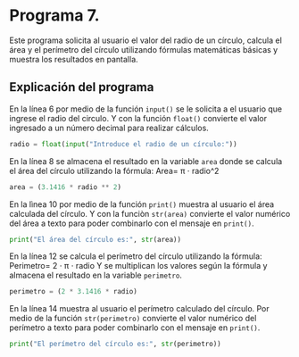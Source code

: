 # Programa 7. 
Este programa solicita al usuario el valor del radio de un círculo, calcula el área y el perímetro del círculo utilizando fórmulas matemáticas básicas y muestra los resultados en pantalla.

## Explicación del programa 
En la línea 6 por medio de la función  `input()` se le solicita a el usuario que ingrese el radio del circulo. Y con la función `float()` convierte el valor ingresado a un número decimal para realizar cálculos.
```python
radio = float(input("Introduce el radio de un círculo:"))
```

En la línea 8 se almacena el resultado en la variable `area` donde se calcula el área del círculo utilizando la fórmula: Area= π ⋅ radio^2
```python
area = (3.1416 * radio ** 2)
```
En la lìnea 10 por medio de la función `print()` muestra al usuario el área calculada del círculo. Y con la funciòn `str(area)` convierte el valor numérico del área a texto para poder combinarlo con el mensaje en `print()`.
```python
print("El área del círculo es:", str(area))
```

En la línea 12 se calcula el perímetro del círculo utilizando la fórmula: Perimetro= 2 ⋅ π ⋅ radio
Y se multiplican los valores según la fórmula y almacena el resultado en la variable `perimetro`.
```python
perimetro = (2 * 3.1416 * radio)
```

En la línea 14  muestra al usuario el perímetro calculado del círculo. Por medio de la función `str(perimetro)` convierte el valor numérico del perímetro a texto para poder combinarlo con el mensaje en `print()`. 
```python
print("El perímetro del círculo es:", str(perimetro))
```
